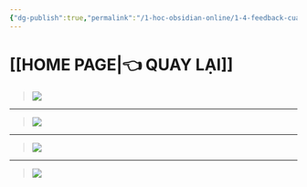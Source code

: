 ```yaml
---
{"dg-publish":true,"permalink":"/1-hoc-obsidian-online/1-4-feedback-cua-hoc-vien/","dgPassFrontmatter":true,"noteIcon":"1","created":"","updated":""}
---
```


# [[HOME PAGE\|👈 QUAY LẠI]]

>![](https://i.imgur.com/Qdpslmf.png)
---
>![](https://i.imgur.com/9OATh9F.png)
---
>![](https://i.imgur.com/biaBB1X.png)
---
>![](https://i.imgur.com/xvzj3mv.png)
